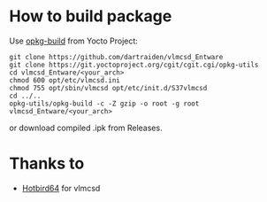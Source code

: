 # How to build package
Use [opkg-build](https://git.yoctoproject.org/cgit/cgit.cgi/opkg-utils) from Yocto Project:

```
git clone https://github.com/dartraiden/vlmcsd_Entware
git clone https://git.yoctoproject.org/cgit/cgit.cgi/opkg-utils
cd vlmcsd_Entware/<your_arch>
chmod 600 opt/etc/vlmcsd.ini
chmod 755 opt/sbin/vlmcsd opt/etc/init.d/S37vlmcsd
cd ../..
opkg-utils/opkg-build -c -Z gzip -o root -g root vlmcsd_Entware/<your_arch>
```

or download compiled .ipk from Releases.

# Thanks to
- [Hotbird64](https://forums.mydigitallife.net/members/hotbird64.333466/) for vlmcsd
